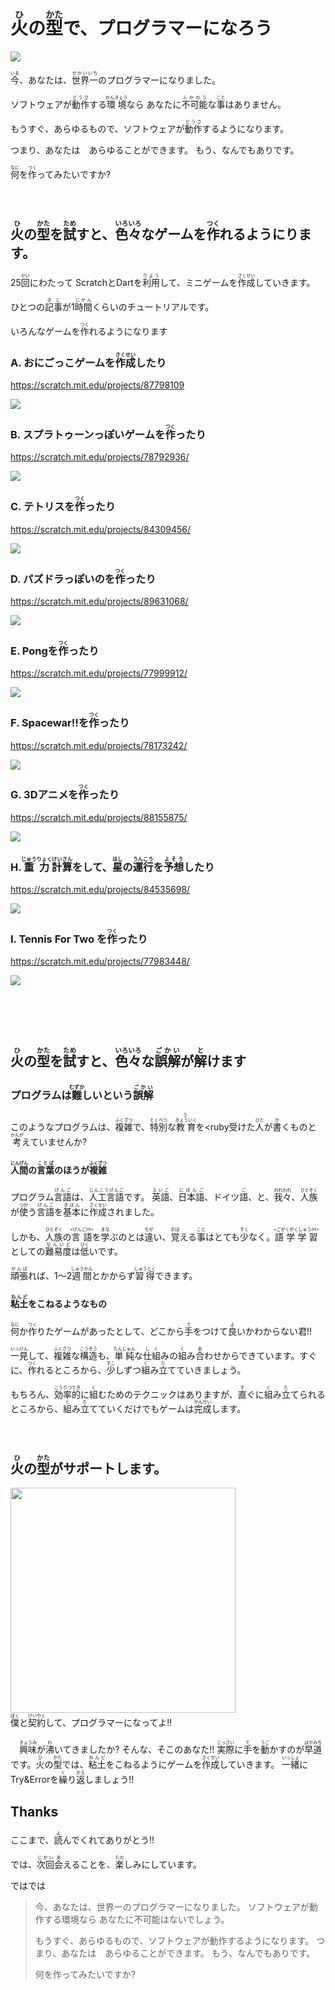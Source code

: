 
# <ruby>火<rt>ひ</rt></ruby>の<ruby>型<rt>かた</rt></ruby>で、プログラマーになろう</ruby>

<img src="magic.png">
<br>

<ruby>今<rt>いま</rt></ruby>、あなたは、<ruby>世界一<rt>せかいいち</rt>のプログラマーになりました。

ソフトウェアが<ruby>動作<rt>どうさ</rt></ruby>する<ruby>環境<rt>かんきょう</rt></ruby>なら
あなたに<ruby>不可能<rt>ふかのう</rt></ruby>な<ruby>事<rt>こと</rt></ruby>はありません。


もうすぐ、あらゆるもので、ソフトウェアが<ruby>動作<rt>どうさ</rt></ruby>するようになります。

つまり、あなたは　あらゆることができます。
もう、なんでもありです。

<ruby>何<rt>なに</rt></ruby>を<ruby>作<rt>つく</rt></ruby>ってみたいですか?




　
## <ruby>火<rt>ひ</rt></ruby>の<ruby>型<rt>かた</rt></ruby>を<ruby>試<rt>ため</rt></ruby>すと、<ruby>色々<rt>いろいろ</rt></ruby>なゲームを<ruby>作<rt>つく</rt></ruby>れるようにります。

  25<ruby>回<rt>かい</rt></ruby>にわたって
  ScratchとDartを<ruby>利用<rt>りよう<rt></ruby>して、ミニゲームを<ruby>作成<rt>さくせい</rt></ruby>していきます。

  ひとつの<ruby>記事<rt>きじ</rt></ruby>が1<ruby>時間<rt>じかん</rt></ruby>くらいのチュートリアルです。

  いろんなゲームを<ruby>作<rt>つく</rt></ruby>れるようになります

### A. おにごっこゲームを<ruby>作成<rt>さくせい<rt></ruby>したり
https://scratch.mit.edu/projects/87798109

![](oni.png)

### B. スプラトゥーンっぽいゲームを<ruby>作<rt>つく</rt></ruby>ったり

https://scratch.mit.edu/projects/78792936/

![](inkrunner.png)

### C. テトリスを<ruby>作<rt>つく</rt></ruby>ったり
https://scratch.mit.edu/projects/84309456/

![](tetris.png)

### D. パズドラっぽいのを<ruby>作<rt>つく</rt></ruby>ったり

https://scratch.mit.edu/projects/89631068/

![](pazdor.png)


### E. Pongを<ruby>作<rt>つく</rt></ruby>ったり

https://scratch.mit.edu/projects/77999912/

![](pong.png)

### F. Spacewar!!を<ruby>作<rt>つく</rt></ruby>ったり

https://scratch.mit.edu/projects/78173242/

![](spacewar.png)

### G. 3Dアニメを<ruby>作<rt>つく</rt></ruby>ったり

https://scratch.mit.edu/projects/88155875/

![](3danime.png)

### H. <ruby>重力<rt>じゅうりょく</rt></ruby><ruby>計算<rt>けいさん</rt></ruby>をして、<ruby>星<rt>ほし</rt></ruby>の<ruby>運行<rt>うんこう</rt></ruby>を<ruby>予想<rt>よそう</rt></ruby>したり


https://scratch.mit.edu/projects/84535698/

![](gravity.png)

### I. Tennis For Two を<ruby>作<rt>つく</rt></ruby>ったり

https://scratch.mit.edu/projects/77983448/

![](tennis_for_two.png)




　
　
　　
　　


　
　　
　　


## <ruby>火<rt>ひ</rt></ruby>の<ruby>型<rt>かた</rt></ruby>を<ruby>試<rt>ため</rt></ruby>すと、<ruby>色々<rt>いろいろ</rt></ruby>な<ruby>誤解<rt>ごかい</rt></ruby>が<ruby>解<rt>と</rt></ruby>けます

### プログラムは<ruby>難<rt>むずか</rt></ruby>しいという<ruby>誤解<rt>ごかい</rt></ruby>

このようなプログラムは、<ruby>複雑<rt>ふくざつ</rt><ruby>で、<ruby>特別<rt>とくべつ</rt></ruby>な<ruby>教育<rt>きょういく</rt></ruby>を<ruby受<rt>う</rt></ruby>けた<ruby>人<rt>ひと</rt></ruby>が<ruby>書<rt>か</rt></ruby>くものと<ruby>考<rt>かんが</rt></ruby>えていませんか?

#### <ruby>人間<rt>にんげん</rt></ruby>の<ruby>言葉<rt>ことば</rt></ruby>のほうが<ruby>複雑<rt>ふくざつ</rt></ruby>

プログラム<ruby>言語<rt>げんご</rt></ruby>は、<ruby>人工言語<rt>じんこうげんご</rt></ruby>です。
<ruby>英語<rt>えいご</rt></ruby>、<ruby>日本語<rt>にほんご</rt></ruby>、ドイツ<ruby>語<rt>ご</rt></ruby>、と、<ruby>我々<rt>われわれ</rt></ruby>、<ruby>人族<rt>ひとぞく</rt></ruby>が<ruby>使<rt>つか</rt></ruby>う<ruby>言語<rt>げんご</rt></ruby>を<ruby>基本<rt>きほん</rt></ruby>に<ruby>作成<rt>さくせい</rt></ruby>されました。

しかも、<ruby>人族<rt>ひとぞく</rt></ruby>の<ruby>言語<rt><げんご/rt></ruby>を<ruby>学<rt>まな</rt></ruby>ぶのとは<ruby>違<rt>ちが</rt></ruby>い、<ruby>覚<rt>おぼ</rt></ruby>える<ruby>事<rt>こと</rt></ruby>はとても<ruby>少<rt>すく</rt></ruby>なく。
<ruby>語学学習<rt><ごがくがくしゅう/rt></ruby>としての<ruby>難易度<rt>なんいど</rt></ruby>は<ruby>低<rt>ひく</rt></ruby>いです。

<ruby>頑張<rt>がんば</rt></ruby>れば、1～2<ruby>週間<rt>しゅうかん</rt></ruby>とかからず<ruby>習得<rt>しゅうとく</rt></ruby>できます。


#### <ruby>粘土<rt>ねんど</rt></ruby>をこねるようなもの

<ruby>何<rt>なに</rt></ruby>か<ruby>作<rt>つく</rt></ruby>りたゲームがあったとして、どこから<ruby>手<rt>て</rt></ruby>をつけて<ruby>良<rt>よ</rt></ruby>いかわからない<ruby>君</ruby>!!

<ruby>一見<rt>いっけん</rt></ruby>して、<ruby>複雑<rt>ふくざつ</rt></ruby>な<ruby>構造<rt>こうぞう</rt></ruby>も、<ruby>単純<rt>たんじゅん</rt></ruby>な<ruby>仕組<rt>しく</rt></ruby>みの<ruby>組<rt>く</rt></ruby>み<ruby>合<rt>あ</rt></ruby>わせからできています。すぐに、<ruby>作<rt>つく</rt></ruby>れるところから、<ruby>少<rt>すこ</rt></ruby>しずつ<ruby>組<rt>く</rt></ruby>み<ruby>立<rt>た</rt></ruby>てていきましょう。

もちろん、<ruby>効率的<rt>こうりつてき</rt></ruby>に<ruby>組<rt>く</rt></ruby>むためのテクニックはありますが、<ruby>直<rt>す</rt></ruby>ぐに<ruby>組<rt>く</rt></ruby>み<ruby>立<rt>た</rt></ruby>てられるところから、<ruby>組<rt>く<rt></ruby>み<ruby>立<rt>た</rt></ruby>てていくだけでもゲームは<ruby>完成<rt>かんせい</rt></ruby>します。


　
## <ruby>火<rt>ひ</rt></ruby>の<ruby>型<rt>かた</rt></ruby>がサポートします。
<img width="360" src="ab001.png">

<div>
<ruby>僕<rt>ぼく</rt></ruby>と<ruby>契約<rt>けいやく</rt></ruby>して、プログラマーになってよ!!
</div>
　<br>
　<ruby>興味<rt>きょうみ</rt></ruby>が<ruby>沸<rt>わ</rt></ruby>いてきましたか? そんな、そこのあなた!! <ruby>実際<rt>じっさい</rt></ruby>に<ruby>手<rt>て</rt></ruby>を<ruby>動<rt>うご</rt></ruby>かすのが<ruby>早道<rt>はやみち</rt></ruby>です。<ruby>火<rt>ひ</rt></ruby>の<ruby>型<rt>かた</rt></ruby>では、<ruby>粘土<rt>ねんど</rt></ruby>をこねるようにゲームを<ruby>作成<rt>さくせい</rt></ruby>していきます。
<ruby>一緒<rt>いっしょ</rt></ruby>にTry&Errorを<ruby>繰<rt>く</rt></ruby>り<ruby>返<rt>かえ</rt></ruby>しましょう!!



## Thanks

ここまで、<ruby>読<rt>よ</rt></ruby>んでくれてありがとう!!

では、<ruby>次回<rt>じかい</rt><ruby><ruby>会<rt>あ</rt></ruby>えることを、<ruby>楽<rt>たの</rt></ruby>しみにしています。

ではでは


> 今、あなたは、世界一のプログラマーになりました。
> ソフトウェアが動作する環境なら
> あなたに不可能はないでしょう。
>
> もうすぐ、あらゆるもので、ソフトウェアが動作するようになります。
> つまり、あなたは　あらゆることができます。
> もう、なんでもありです。
>
> 何を作ってみたいですか?
>
